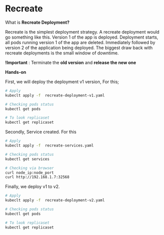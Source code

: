 # Recreate 

What is **Recreate Deployment?**

Recreate is the simplest deployment strategy. A recreate deployment would go something like this. Version 1 of the app is deployed. Deployment starts, all pods running version 1 of the app are deleted. Immediately followed by version 2 of the application being deployed. The biggest draw back with recreate deployments is the small window of downtime.

**!Important** : Terminate the **old version** and **release the new one**

**Hands-on**

First, we will deploy the deployment v1 version, For this;
``` bash
# Apply
kubeclt apply -f  recreate-deployment-v1.yaml

# Checking pods status
kubectl get pods 

# To look replicaset
kubectl get replicaset

```

Secondly, Service created. For this
``` bash
# Apply
kubeclt apply -f  recreate-services.yaml

# Checking pods status
kubectl get services

# Checking via browser
curl node_ip:node_port
curl http://192.168.1.7:32568

```

Finally, we deploy v1 to v2.
``` bash
# Apply
kubeclt apply -f  recreate-deployment-v2.yaml

# Checking pods status
kubectl get pods 

# To look replicaset
kubectl get replicaset

```

